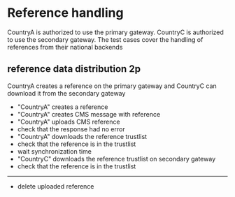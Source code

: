 # Reference handling 

CountryA is authorized to use the primary gateway. 
CountryC is authorized to use the secondary gateway. 
The test cases cover the handling of references from their national backends



## reference data distribution 2p

CountryA creates a reference on the primary gateway and 
CountryC can download it from the secondary gateway

* "CountryA" creates a reference
* "CountryA" creates CMS message with reference
* "CountryA" uploads CMS reference
* check that the response had no error
* "CountryA" downloads the reference trustlist
* check that the reference is in the trustlist 
* wait synchronization time
* "CountryC" downloads the reference trustlist on secondary gateway
* check that the reference is in the trustlist 

___

* delete uploaded reference
